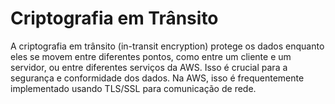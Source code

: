 # Criptografia em Trânsito

A criptografia em trânsito (in-transit encryption) protege os dados enquanto eles se movem entre diferentes pontos, como entre um cliente e um servidor, ou entre diferentes serviços da AWS. Isso é crucial para a segurança e conformidade dos dados. Na AWS, isso é frequentemente implementado usando TLS/SSL para comunicação de rede.